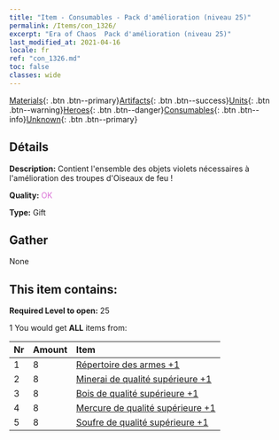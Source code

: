 ```yaml
---
title: "Item - Consumables - Pack d'amélioration (niveau 25)"
permalink: /Items/con_1326/
excerpt: "Era of Chaos  Pack d'amélioration (niveau 25)"
last_modified_at: 2021-04-16
locale: fr
ref: "con_1326.md"
toc: false
classes: wide
---
```

 [Materials](/fr/Items/){: .btn .btn--primary}[Artifacts](/fr/Items/Artifacts/){: .btn .btn--success}[Units](/fr/Items/Units/){: .btn .btn--warning}[Heroes](/fr/Items/Heroes/){: .btn .btn--danger}[Consumables](/fr/Items/Consumables/){: .btn .btn--info}[Unknown](/fr/Items/Unknown/){: .btn .btn--primary}

## Détails
 **Description:** Contient l'ensemble des objets violets nécessaires à l'amélioration des troupes d'Oiseaux de feu !

 **Quality:** <span style="color: #DA70D6">OK</span>

 **Type:** Gift

## Gather

  None

## This item contains:

 **Required Level to open:** 25

 1 You would get **ALL** items  from:

  | Nr | Amount |     Item    |
  |:---|:-------|:------------|
  | 1 | 8 | [Répertoire des armes +1](/fr/Items/mat_25/) |  | 
  | 2 | 8 | [Minerai de qualité supérieure +1](/fr/Items/mat_19/) |  | 
  | 3 | 8 | [Bois de qualité supérieure +1](/fr/Items/mat_20/) |  | 
  | 4 | 8 | [Mercure de qualité supérieure +1](/fr/Items/mat_21/) |  | 
  | 5 | 8 | [Soufre de qualité supérieure +1](/fr/Items/mat_22/) |  | 
